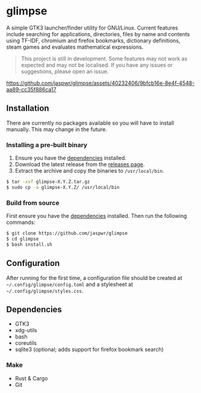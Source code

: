 # glimpse
A simple GTK3 launcher/finder utility for GNU/Linux. Current features include searching for applications, directories, files by name and contents using TF-IDF, chromium and firefox bookmarks, dictionary definitions, steam games and evaluates mathematical expressions.

> This project is still in development. Some features may not work as expected and may not be localised. If you have any issues or suggestions, please open an issue.

https://github.com/jaspwr/glimpse/assets/40232406/9bfcb16e-8e4f-4548-aa89-cc35f886ca17

## Installation
There are currently no packages available so you will have to install manually. This may change in the future.
### Installing a pre-built binary
1. Ensure you have the [dependencies](#dependencies) installed.
2. Download the latest release from the [releases page](https://github.com/jaspwr/glimpse/releases).
3. Extract the archive and copy the binaries to `/usr/local/bin`.
```bash
$ tar -xvf glimpse-X.Y.Z.tar.gz
$ sudo cp -a glimpse-X.Y.Z/ /usr/local/bin
```
### Build from source
First ensure you have the [dependencies](#dependencies) installed. Then run the following commands:
```bash
$ git clone https://github.com/jaspwr/glimpse
$ cd glimpse
$ bash install.sh
```

## Configuration
After running for the first time, a configuration file should be created at `~/.config/glimpse/config.toml` and a stylesheet at `~/.config/glimpse/styles.css`.

## Dependencies
* GTK3
* xdg-utils
* bash
* coreutils
* sqlite3 (optional; adds support for firefox bookmark search)

### Make
* Rust & Cargo
* Git
